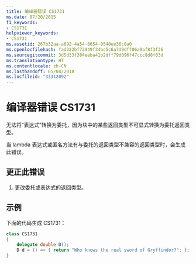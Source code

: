 ```yaml
---
title: 编译器错误 CS1731
ms.date: 07/20/2015
f1_keywords:
- CS1731
helpviewer_keywords:
- CS1731
ms.assetid: 267b32aa-a692-4a54-8654-0540ee36c0a0
ms.openlocfilehash: fad222bf72949f34bc5c6a7d9dff06a9af8f3f36
ms.sourcegitcommit: 3d5d33f384eeba41b2dff79d096f47ccc8d8f03d
ms.translationtype: HT
ms.contentlocale: zh-CN
ms.lasthandoff: 05/04/2018
ms.locfileid: "33312092"
---
```

# <a name="compiler-error-cs1731"></a>编译器错误 CS1731
无法将“表达式”转换为委托，因为块中的某些返回类型不可显式转换为委托返回类型。  
  
 当 lambda 表达式或匿名方法有与委托的返回类型不兼容的返回类型时，会生成此错误。  
  
## <a name="to-correct-this-error"></a>更正此错误  
  
1.  更改委托或表达式的返回类型。  
  
## <a name="example"></a>示例  
 下面的代码生成 CS1731：  
  
```csharp  
class CS1731  
{  
    delegate double D();  
    D d = () => { return "Who knows the real sword of Gryffindor?"; };  
}  
```
